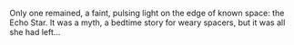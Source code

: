 Only one remained, a faint, pulsing light on the edge of known space: the Echo Star. It was a myth, a bedtime story for weary spacers, but it was all she had left...